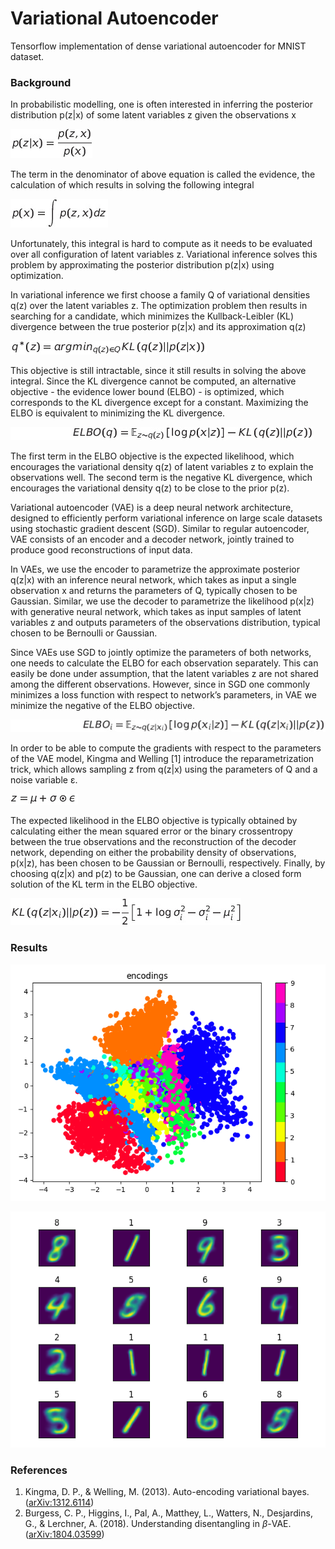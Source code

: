 # Variational Autoencoder

Tensorflow implementation of dense variational autoencoder for MNIST dataset.

### Background

In probabilistic modelling, one is often interested in inferring the posterior 
distribution p(z|x) of some latent variables z given the observations x

![equation](equations/Tex2Img_1652877859.jpg)

The term in the denominator of above equation is called the evidence, the 
calculation of which results in solving the following integral

![qquation](equations/Tex2Img_1652877961.jpg)

Unfortunately, this integral is hard to compute as it needs to be evaluated 
over all configuration of latent variables z. Variational inference solves 
this problem by approximating the posterior distribution p(z|x) 
using optimization. 

In variational inference we first choose a family Q of variational densities 
q(z) over the latent variables z. The optimization problem then results 
in searching for a candidate, which minimizes the Kullback-Leibler (KL) 
divergence between the true posterior p(z|x) and its approximation q(z)

![equation](equations/Tex2Img_1652878220.jpg)

This objective is still intractable, since it still results in solving the 
above integral. Since the KL divergence cannot be computed, an alternative 
objective - the evidence lower bound (ELBO) - is optimized, which corresponds 
to the KL divergence except for a constant. Maximizing the ELBO is equivalent 
to minimizing the KL divergence.

![equation](equations/Tex2Img_1652877787.jpg)

The first term in the ELBO objective is the expected likelihood, 
which encourages the variational density q(z) of latent variables z to explain 
the observations well. The second term is the negative KL divergence, which 
encourages the variational density q(z) to be close to the prior p(z).

Variational autoencoder (VAE) is a deep neural network architecture, designed to 
efficiently perform variational inference on large scale datasets using 
stochastic gradient descent (SGD). Similar to regular autoencoder, VAE consists 
of an encoder and a decoder network, jointly trained to produce good 
reconstructions of input data.

In VAEs, we use the encoder to parametrize the approximate posterior q(z|x) 
with an inference neural network, which takes as input a single observation 
x and returns the parameters of Q, typically chosen  to be Gaussian. Similar, 
we use the decoder to parametrize the likelihood p(x|z) with generative neural 
network, which takes as input samples of latent variables z and outputs parameters 
of the observations distribution, typical chosen to be Bernoulli or Gaussian.

Since VAEs use SGD to jointly optimize the parameters 
of both networks, one needs to calculate the ELBO for each observation separately. 
This can easily be done under assumption, that the latent variables z are not 
shared among the different observations. However, since in SGD one commonly minimizes 
a loss  function with respect to network’s parameters, in VAE we minimize the negative 
of the ELBO objective.

![equation](equations/Tex2Img_1652877701.jpg)

In order to be able to compute the gradients with respect to the parameters of the 
VAE model, Kingma and Welling [1] introduce the reparametrization trick, which 
allows sampling z from q(z|x) using the parameters of Q and a noise variable &epsilon;.

![equation](equations/Tex2Img_1652877422.jpg)

The expected likelihood in the ELBO objective is typically obtained by calculating either 
the mean squared error or the binary crossentropy between the true observations and 
the reconstruction of the decoder network, depending on either the probability density 
of observations, p(x|z), has been chosen to be Gaussian or Bernoulli, respectively.
Finally, by choosing q(z|x) and p(z) to be Gaussian, one can derive a closed form solution 
of the KL term in the ELBO objective.

![equation](equations/Tex2Img_1652877249.jpg)

### Results

![encodings](results/encodings.png)

![reconstruction](results/reconstruction.png)

### References

1. Kingma, D. P., & Welling, M. (2013). Auto-encoding variational bayes. 
([arXiv:1312.6114](https://arxiv.org/pdf/1312.6114.pdf))
2. Burgess, C. P., Higgins, I., Pal, A., Matthey, L., Watters, N., 
Desjardins, G., & Lerchner, A. (2018). Understanding disentangling 
in $\beta$-VAE. ([arXiv:1804.03599](https://arxiv.org/pdf/1804.03599.pdf))